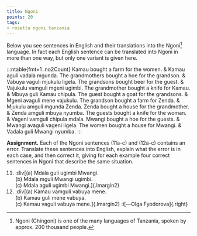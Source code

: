 ```yaml
---
title: Ngoni
points: 20
tags:
- rosetta ngoni tanzania
---
```


Below you see sentences in English and their translations into the Ngoni[^5]
language. In fact each
English sentence can be translated into Ngoni in more than one way, but only one variant is given
here.

:::ntable{fmt=1 .no2Count}
Kamau bought a farm for the women. & Kamau aguli vadala mgunda.
The grandmothers bought a hoe for the grandson. & Vabuya vaguli mjukulu ligela.
The grandsons bought beer for the guest. & Vajukulu vamguli mgeni ugimbi.
The grandmother bought a knife for Kamau. & Mbuya guli Kamau chipula.
The guest bought a goat for the grandsons. & Mgeni avaguli mene vajukulu.
The grandson bought a farm for Zenda. & Mjukulu amguli mgunda Zenda.
Zenda bought a house for the grandmother. & Zenda amguli mbuya nyumba.
The guests bought a knife for the woman. & Vageni vamguli chipula mdala.
Mwangi bought a hoe for the guests. & Mwangi avaguli vageni ligela.
The women bought a house for Mwangi. & Vadala guli Mwangi nyumba.
:::

**Assignment.** Each of the Ngoni sentences (11a-c) and (12a-c) contains an error. Translate these
sentences into English, explain what the error is in each case, and then correct it, giving for each
example four correct sentences in Ngoni that describe the same situation.

11. :div[(a) Mdala guli ugimbi Mwangi.<br>(b) Mdala mguli Mwangi ugimbi.<br>(c) Mdala aguli ugimbi Mwangi.]{.lmargin2}
12. :div[(a) Kamau vamguli vabuya mene.<br>(b) Kamau guli mene vabuya.<br>(c) Kamau vaguli vabuya mene.]{.lmargin2}
:i[—Olga Fyodorova]{.right}

[^5]: Ngoni (Chingoni) is one of the many languages of Tanzania, spoken by approx. 200 thousand people.